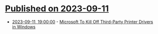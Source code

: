 # [Published on 2023-09-11](index.md)

* [2023-09-11, 19:00:00](https://hardware.slashdot.org/story/23/09/11/1828213/microsoft-to-kill-off-third-party-printer-drivers-in-windows?utm_source=rss1.0mainlinkanon&utm_medium=feed) - [Microsoft To Kill Off Third-Party Printer Drivers in Windows](https://hardware.slashdot.org/story/23/09/11/1828213/microsoft-to-kill-off-third-party-printer-drivers-in-windows?utm_source=rss1.0mainlinkanon&utm_medium=feed)
